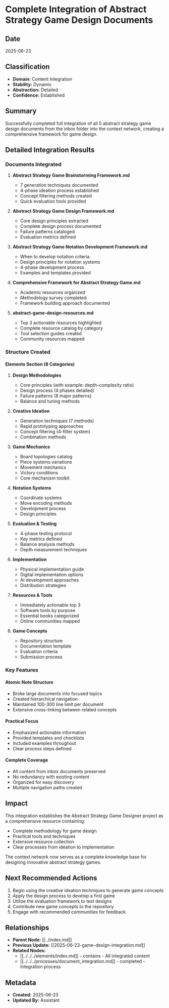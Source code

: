 # Complete Integration of Abstract Strategy Game Design Documents

## Date
2025-06-23

## Classification
- **Domain:** Content Integration
- **Stability:** Dynamic
- **Abstraction:** Detailed
- **Confidence:** Established

## Summary
Successfully completed full integration of all 5 abstract strategy game design documents from the inbox folder into the context network, creating a comprehensive framework for game design.

## Detailed Integration Results

### Documents Integrated
1. **Abstract Strategy Game Brainstorming Framework.md**
   - 7 generation techniques documented
   - 4-phase ideation process established
   - Concept filtering methods created
   - Quick evaluation tools provided

2. **Abstract Strategy Game Design Framework.md**
   - Core design principles extracted
   - Complete design process documented
   - Failure patterns cataloged
   - Evaluation metrics defined

3. **Abstract Strategy Game Notation Development Framework.md**
   - When to develop notation criteria
   - Design principles for notation systems
   - 4-phase development process
   - Examples and templates provided

4. **Comprehensive Framework for Abstract Strategy Game.md**
   - Academic resources organized
   - Methodology survey completed
   - Framework building approach documented

5. **abstract-game-design-resources.md**
   - Top 3 actionable resources highlighted
   - Complete resource catalog by category
   - Tool selection guides created
   - Community resources mapped

### Structure Created

#### Elements Section (8 Categories)
1. **Design Methodologies**
   - Core principles (with example: depth-complexity ratio)
   - Design process (4 phases detailed)
   - Failure patterns (8 major patterns)
   - Balance and tuning methods

2. **Creative Ideation**
   - Generation techniques (7 methods)
   - Rapid prototyping approaches
   - Concept filtering (4-filter system)
   - Combination methods

3. **Game Mechanics**
   - Board topologies catalog
   - Piece systems variations
   - Movement mechanics
   - Victory conditions
   - Core mechanism toolkit

4. **Notation Systems**
   - Coordinate systems
   - Move encoding methods
   - Development process
   - Design principles

5. **Evaluation & Testing**
   - 4-phase testing protocol
   - Key metrics defined
   - Balance analysis methods
   - Depth measurement techniques

6. **Implementation**
   - Physical implementation guide
   - Digital implementation options
   - AI development approaches
   - Distribution strategies

7. **Resources & Tools**
   - Immediately actionable top 3
   - Software tools by purpose
   - Essential books categorized
   - Online communities mapped

8. **Game Concepts**
   - Repository structure
   - Documentation template
   - Evaluation criteria
   - Submission process

### Key Features

#### Atomic Note Structure
- Broke large documents into focused topics
- Created hierarchical navigation
- Maintained 100-300 line limit per document
- Extensive cross-linking between related concepts

#### Practical Focus
- Emphasized actionable information
- Provided templates and checklists
- Included examples throughout
- Clear process steps defined

#### Complete Coverage
- All content from inbox documents preserved
- No redundancy with existing content
- Organized for easy discovery
- Multiple navigation paths created

## Impact

This integration establishes the Abstract Strategy Game Designer project as a comprehensive resource containing:
- Complete methodology for game design
- Practical tools and techniques
- Extensive resource collection
- Clear processes from ideation to implementation

The context network now serves as a complete knowledge base for designing innovative abstract strategy games.

## Next Recommended Actions

1. Begin using the creative ideation techniques to generate game concepts
2. Apply the design process to develop a first game
3. Utilize the evaluation framework to test designs
4. Contribute new game concepts to the repository
5. Engage with recommended communities for feedback

## Relationships
- **Parent Node:** [[../index.md]]
- **Previous Update:** [[2025-06-23-game-design-integration.md]]
- **Related Nodes:**
  - [[../../../elements/index.md]] - contains - All integrated content
  - [[../../../processes/document_integration.md]] - completed - Integration process

## Metadata
- **Created:** 2025-06-23
- **Updated By:** Assistant